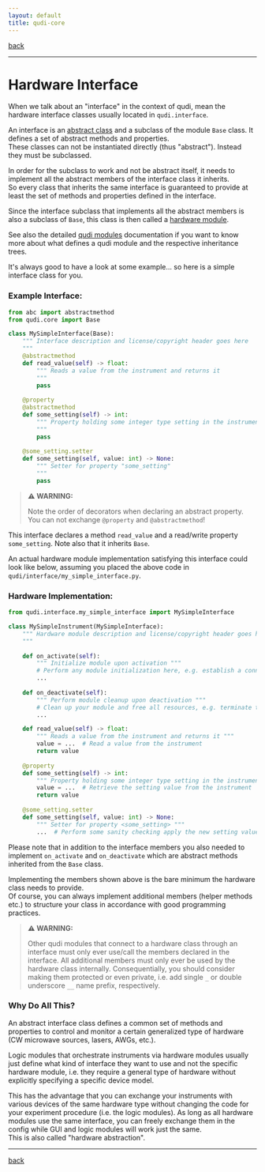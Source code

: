 ```yaml
---
layout: default
title: qudi-core
---
```


[back](../index.md)

---

# Hardware Interface
When we talk about an "interface" in the context of qudi, mean the hardware interface classes 
usually located in `qudi.interface`.

An interface is an [abstract class](https://en.wikipedia.org/wiki/Abstract_type) and a subclass of 
the module `Base` class. It defines a set of abstract methods and properties.  
These classes can not be instantiated directly (thus "abstract"). Instead they must be subclassed.

In order for the subclass to work and not be abstract itself, it needs to implement all the 
abstract members of the interface class it inherits.  
So every class that inherits the same interface is guaranteed to provide at least the set of 
methods and properties defined in the interface.

Since the interface subclass that implements all the abstract members is also a subclass of `Base`,
this class is then called a [hardware module]().

See also the detailed [qudi modules](qudi_modules.md) documentation if you want to know more about 
what defines a qudi module and the respective inheritance trees.

It's always good to have a look at some example... so here is a simple interface class for you.

### Example Interface:
```python
from abc import abstractmethod
from qudi.core import Base

class MySimpleInterface(Base):
    """ Interface description and license/copyright header goes here
    """
    @abstractmethod
    def read_value(self) -> float:
        """ Reads a value from the instrument and returns it
        """
        pass
    
    @property
    @abstractmethod
    def some_setting(self) -> int:
        """ Property holding some integer type setting in the instrument 
        """
        pass
    
    @some_setting.setter
    def some_setting(self, value: int) -> None:
        """ Setter for property "some_setting" 
        """
        pass
```
> **⚠ WARNING:**
> 
> Note the order of decorators when declaring an abstract property. You can not exchange 
> `@property` and `@abstractmethod`!

This interface declares a method `read_value` and a read/write property `some_setting`. 
Note also that it inherits `Base`.

An actual hardware module implementation satisfying this interface could look like below, assuming 
you placed the above code in `qudi/interface/my_simple_interface.py`.
### Hardware Implementation:
```python
from qudi.interface.my_simple_interface import MySimpleInterface

class MySimpleInstrument(MySimpleInterface):
    """ Hardware module description and license/copyright header goes here
    """
        
    def on_activate(self):
        """ Initialize module upon activation """
        # Perform any module initialization here, e.g. establish a connection to the instrument etc.
        ...
        
    def on_deactivate(self):
        """ Perform module cleanup upon deactivation """
        # Clean up your module and free all resources, e.g. terminate the instrument connection
        ...

    def read_value(self) -> float:
        """ Reads a value from the instrument and returns it """
        value = ...  # Read a value from the instrument
        return value
    
    @property
    def some_setting(self) -> int:
        """ Property holding some integer type setting in the instrument """
        value = ...  # Retrieve the setting value from the instrument
        return value
    
    @some_setting.setter
    def some_setting(self, value: int) -> None:
        """ Setter for property <some_setting> """
        ...  # Perform some sanity checking apply the new setting value to the instrument
```

Please note that in addition to the interface members you also needed to implement `on_activate` 
and `on_deactivate` which are abstract methods inherited from the `Base` class.

Implementing the members shown above is the bare minimum the hardware class needs to provide.  
Of course, you can always implement additional members (helper methods etc.) to structure your 
class in accordance with good programming practices.

> **⚠ WARNING:**
> 
> Other qudi modules that connect to a hardware class through an interface must only ever use/call 
> the members declared in the interface. All additional members must only ever be used by the 
> hardware class internally. Consequentially, you should consider making them protected or even 
> private, i.e. add single `_` or double underscore `__` name prefix, respectively. 

### Why Do All This?
An abstract interface class defines a common set of methods and properties to control and monitor a 
certain generalized type of hardware (CW microwave sources, lasers, AWGs, etc.).

Logic modules that orchestrate instruments via hardware modules usually just define what kind of 
interface they want to use and not the specific hardware module, i.e. they require a general type 
of hardware without explicitly specifying a specific device model.

This has the advantage that you can exchange your instruments with various devices of the same 
hardware type without changing the code for your experiment procedure (i.e. the logic modules). 
As long as all hardware modules use the same interface, you can freely exchange them in the config 
while GUI and logic modules will work just the same.  
This is also called "hardware abstraction".

---

[back](../index.md)
